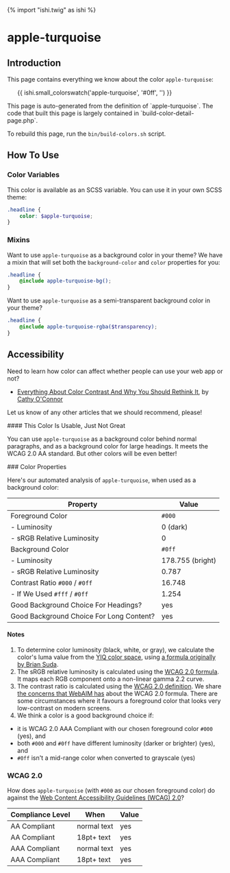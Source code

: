 {% import "ishi.twig" as ishi %}
# apple-turquoise

## Introduction

This page contains everything we know about the color `apple-turquoise`:

<div class="grid">
    <div class="cell">
        <div class="swatch">
            <ul>
                {{ ishi.small_colorswatch('apple-turquoise', '#0ff', '') }}
            </ul>
        </div>
    </div>
</div>

<div class="callout attention" markdown="1">
This page is auto-generated from the definition of `apple-turquoise`. The code that built this page is largely contained in `build-color-detail-page.php`.

To rebuild this page, run the `bin/build-colors.sh` script.
</div>

## How To Use

### Color Variables

This color is available as an SCSS variable. You can use it in your own SCSS theme:

```scss
.headline {
    color: $apple-turquoise;
}
```

### Mixins

Want to use `apple-turquoise` as a background color in your theme? We have a mixin that will set both the `background-color` and `color` properties for you:

```scss
.headline {
    @include apple-turquoise-bg();
}
```

Want to use `apple-turquoise` as a semi-transparent background color in your theme?

```scss
.headline {
    @include apple-turquoise-rgba($transparency);
}
```

## Accessibility

Need to learn how color can affect whether people can use your web app or not?

* [Everything About Color Contrast And Why You Should Rethink It](https://www.smashingmagazine.com/2014/10/color-contrast-tips-and-tools-for-accessibility/), by [Cathy O'Connor](http://www.twitter.com/cagocon)

Let us know of any other articles that we should recommend, please!
<div class="callout warning" markdown="1">
#### This Color Is Usable, Just Not Great

You can use `apple-turquoise` as a background color behind normal paragraphs, and as a background color for large headings. It meets the WCAG 2.0 AA standard. But other colors will be even better!
</div>
### Color Properties

Here's our automated analysis of `apple-turquoise`, when used as a background color:

Property | Value
---------|------
Foreground Color | `#000`
- Luminosity | 0 (dark)
- sRGB Relative Luminosity | 0
Background Color | `#0ff`
- Luminosity | 178.755 (bright)
- sRGB Relative Luminosity | 0.787
Contrast Ratio `#000` / `#0ff` | 16.748
- If We Used `#fff` / `#0ff` | 1.254
Good Background Choice For Headings? | yes
Good Background Choice For Long Content? | yes

#### Notes

1. To determine color luminosity (black, white, or gray), we calculate the color's luma value from the [YIQ color space](https://en.wikipedia.org/wiki/YIQ), using [a formula originally by Brian Suda](https://24ways.org/2010/calculating-color-contrast/).
1. The sRGB relative luminosity is calculated using the [WCAG 2.0 formula](https://www.w3.org/TR/WCAG20/#relativeluminancedef). It maps each RGB component onto a non-linear gamma 2.2 curve.
1. The contrast ratio is calculated using the [WCAG 2.0 definition](https://www.w3.org/TR/2008/REC-WCAG20-20081211/#contrast-ratiodef). We share [the concerns that WebAIM has](http://webaim.org/blog/wcag-2-1-feedback/) about the WCAG 2.0 formula. There are some circumstances where it favours a foreground color that looks very low-contrast on modern screens.
1. We think a color is a good background choice if:
  - it is WCAG 2.0 AAA Compliant with our chosen foreground color `#000` (yes), and
  - both `#000` and `#0ff` have different luminosity (darker or brighter) (yes), and
  - `#0ff` isn't a mid-range color when converted to grayscale (yes)

### WCAG 2.0

How does `apple-turquoise` (with `#000` as our chosen foreground color) do against the [Web Content Accessibility Guidelines (WCAG) 2.0](https://www.w3.org/TR/WCAG20/)?

Compliance Level | When | Value
-----------------|------|------
AA Compliant | normal text | yes
AA Compliant | 18pt+ text | yes
AAA Compliant | normal text | yes
AAA Compliant | 18pt+ text | yes